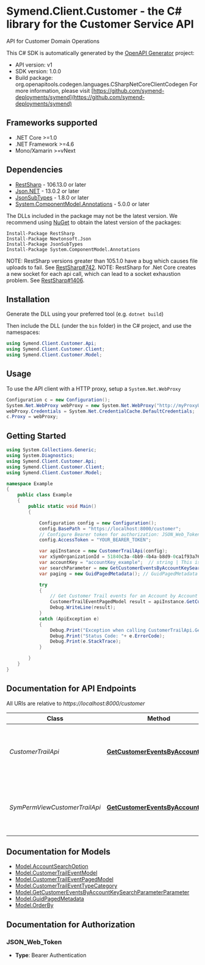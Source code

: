 # Symend.Client.Customer - the C# library for the Customer Service API

API for Customer Domain Operations

This C# SDK is automatically generated by the [OpenAPI Generator](https://openapi-generator.tech) project:

- API version: v1
- SDK version: 1.0.0
- Build package: org.openapitools.codegen.languages.CSharpNetCoreClientCodegen
    For more information, please visit [https://github.com/symend-deployments/symend](https://github.com/symend-deployments/symend)

<a name="frameworks-supported"></a>
## Frameworks supported
- .NET Core >=1.0
- .NET Framework >=4.6
- Mono/Xamarin >=vNext

<a name="dependencies"></a>
## Dependencies

- [RestSharp](https://www.nuget.org/packages/RestSharp) - 106.13.0 or later
- [Json.NET](https://www.nuget.org/packages/Newtonsoft.Json/) - 13.0.2 or later
- [JsonSubTypes](https://www.nuget.org/packages/JsonSubTypes/) - 1.8.0 or later
- [System.ComponentModel.Annotations](https://www.nuget.org/packages/System.ComponentModel.Annotations) - 5.0.0 or later

The DLLs included in the package may not be the latest version. We recommend using [NuGet](https://docs.nuget.org/consume/installing-nuget) to obtain the latest version of the packages:
```
Install-Package RestSharp
Install-Package Newtonsoft.Json
Install-Package JsonSubTypes
Install-Package System.ComponentModel.Annotations
```

NOTE: RestSharp versions greater than 105.1.0 have a bug which causes file uploads to fail. See [RestSharp#742](https://github.com/restsharp/RestSharp/issues/742).
NOTE: RestSharp for .Net Core creates a new socket for each api call, which can lead to a socket exhaustion problem. See [RestSharp#1406](https://github.com/restsharp/RestSharp/issues/1406).

<a name="installation"></a>
## Installation
Generate the DLL using your preferred tool (e.g. `dotnet build`)

Then include the DLL (under the `bin` folder) in the C# project, and use the namespaces:
```csharp
using Symend.Client.Customer.Api;
using Symend.Client.Customer.Client;
using Symend.Client.Customer.Model;
```
<a name="usage"></a>
## Usage

To use the API client with a HTTP proxy, setup a `System.Net.WebProxy`
```csharp
Configuration c = new Configuration();
System.Net.WebProxy webProxy = new System.Net.WebProxy("http://myProxyUrl:80/");
webProxy.Credentials = System.Net.CredentialCache.DefaultCredentials;
c.Proxy = webProxy;
```

<a name="getting-started"></a>
## Getting Started

```csharp
using System.Collections.Generic;
using System.Diagnostics;
using Symend.Client.Customer.Api;
using Symend.Client.Customer.Client;
using Symend.Client.Customer.Model;

namespace Example
{
    public class Example
    {
        public static void Main()
        {

            Configuration config = new Configuration();
            config.BasePath = "https://localhost:8000/customer";
            // Configure Bearer token for authorization: JSON_Web_Token
            config.AccessToken = "YOUR_BEARER_TOKEN";

            var apiInstance = new CustomerTrailApi(config);
            var xSymOrganizationId = 51840c3a-4bb9-4b4a-b8d9-0ca1f93a76a7;  // Guid | Organization UUID of the client making the request
            var accountKey = "accountKey_example";  // string | This is the account key to be used to return related customer trail events
            var searchParameter = new GetCustomerEventsByAccountKeySearchParameterParameter(); // GetCustomerEventsByAccountKeySearchParameterParameter | Search Parameter (optional) 
            var paging = new GuidPagedMetadata(); // GuidPagedMetadata | Paging Criteria (optional) 

            try
            {
                // Get Customer Trail events for an Account by Account Key
                CustomerTrailEventPagedModel result = apiInstance.GetCustomerEventsByAccountKey(xSymOrganizationId, accountKey, searchParameter, paging);
                Debug.WriteLine(result);
            }
            catch (ApiException e)
            {
                Debug.Print("Exception when calling CustomerTrailApi.GetCustomerEventsByAccountKey: " + e.Message );
                Debug.Print("Status Code: "+ e.ErrorCode);
                Debug.Print(e.StackTrace);
            }

        }
    }
}
```

<a name="documentation-for-api-endpoints"></a>
## Documentation for API Endpoints

All URIs are relative to *https://localhost:8000/customer*

Class | Method | HTTP request | Description
------------ | ------------- | ------------- | -------------
*CustomerTrailApi* | [**GetCustomerEventsByAccountKey**](docs/CustomerTrailApi.md#getcustomereventsbyaccountkey) | **GET** /v1/accounts/customer-trail-events | Get Customer Trail events for an Account by Account Key
*SymPermViewCustomerTrailApi* | [**GetCustomerEventsByAccountKey**](docs/SymPermViewCustomerTrailApi.md#getcustomereventsbyaccountkey) | **GET** /v1/accounts/customer-trail-events | Get Customer Trail events for an Account by Account Key


<a name="documentation-for-models"></a>
## Documentation for Models

 - [Model.AccountSearchOption](docs/AccountSearchOption.md)
 - [Model.CustomerTrailEventModel](docs/CustomerTrailEventModel.md)
 - [Model.CustomerTrailEventPagedModel](docs/CustomerTrailEventPagedModel.md)
 - [Model.CustomerTrailEventTypeCategory](docs/CustomerTrailEventTypeCategory.md)
 - [Model.GetCustomerEventsByAccountKeySearchParameterParameter](docs/GetCustomerEventsByAccountKeySearchParameterParameter.md)
 - [Model.GuidPagedMetadata](docs/GuidPagedMetadata.md)
 - [Model.OrderBy](docs/OrderBy.md)


<a name="documentation-for-authorization"></a>
## Documentation for Authorization

<a name="JSON_Web_Token"></a>
### JSON_Web_Token

- **Type**: Bearer Authentication

